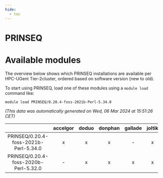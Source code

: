 ```yaml
---
hide:
  - toc
---
```


PRINSEQ
=======

# Available modules


The overview below shows which PRINSEQ installations are available per HPC-UGent Tier-2cluster, ordered based on software version (new to old).

To start using PRINSEQ, load one of these modules using a `module load` command like:

```shell
module load PRINSEQ/0.20.4-foss-2021b-Perl-5.34.0
```

*(This data was automatically generated on Wed, 06 Mar 2024 at 15:51:26 CET)*  

| |accelgor|doduo|donphan|gallade|joltik|skitty|
| :---: | :---: | :---: | :---: | :---: | :---: | :---: |
|PRINSEQ/0.20.4-foss-2021b-Perl-5.34.0|x|x|x|-|x|x|
|PRINSEQ/0.20.4-foss-2020b-Perl-5.32.0|-|x|x|x|x|-|
